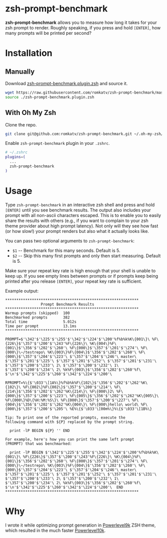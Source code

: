# zsh-prompt-benchmark
**zsh-prompt-benchmark** allows you to measure how long it takes for your zsh
prompt to render. Roughly speaking, if you press and hold `[ENTER]`, how many
prompts will be printed per second?

# Installation

## Manually

Download
[zsh-prompt-benchmark.plugin.zsh](https://github.com/romkatv/zsh-prompt-benchmark/blob/master/zsh-prompt-benchmark.plugin.zsh)
and source it.

```zsh
wget https://raw.githubusercontent.com/romkatv/zsh-prompt-benchmark/master/zsh-prompt-benchmark.plugin.zsh
source ./zsh-prompt-benchmark.plugin.zsh
```

## With Oh My Zsh

Clone the repo.

```zsh
git clone git@github.com:romkatv/zsh-prompt-benchmark.git ~/.oh-my-zsh/custom/plugins/zsh-prompt-benchmark
```

Enable `zsh-prompt-benchmark` plugin in your `.zshrc`.

```zsh
# ~/.zshrc
plugins=(
  ...
  zsh-prompt-benchmark
)
```

# Usage

Type `zsh-prompt-benchmark` in an interactive zsh shell and press and hold
`[ENTER]` until you see benchmark results. The output also includes your prompt with
all non-ascii characters escaped. This is to enable you to easily share the results
with others (e.g., if you want to complain to your zsh theme provider about
high prompt latency). Not only will they see how fast (or how slow!) your prompt
renders but also what it actually looks like.

You can pass two optional arguments to `zsh-prompt-benchmark`:

  * `$1` -- Benchmark for this many seconds. Default is 5.
  * `$2` -- Skip this many first prompts and only then start measuring. Default is 5.

Make sure your repeat key rate is high enough that your shell is unable to keep up. If
you see empty lines between prompts or if prompts keep being printed after you release
`[ENTER]`, your repeat key rate is sufficient.

Example output:

```
************************************************************
                Prompt Benchmark Results                    
************************************************************
Warmup prompts (skipped)  100
Benchmarked prompts       382
Total time                5.012s
Time per prompt           13.1ms
************************************************************

PROMPT=$'\342'$'\225'$'\255'$'\342'$'\224'$'\200'%f%b%k%K\{001\}\ %F\{226\}$'\357'$'\200'$'\243'%F\{226\}\ %K\{004\}%F\{001\}$'\356'$'\202'$'\260'\ %F\{000\}$'\357'$'\201'$'\274'\ %F\{000\}\~/testrepo\ %K\{003\}%F\{004\}$'\356'$'\202'$'\260'\ %F\{000\}$'\357'$'\204'$'\223'\ $'\357'$'\204'$'\246'\ master\ $'\357'$'\201'$'\225'\ $'\357'$'\201'$'\252'\ $'\357'$'\201'$'\231'\ $'\357'$'\200'$'\233'\ 2\ $'\357'$'\200'$'\232'\ 1\ $'\357'$'\200'$'\234'\ 2\ %k%F\{003\}$'\356'$'\202'$'\260'%f\ $'\n'$'\342'$'\225'$'\260'$'\342'$'\224'$'\200'\ 

RPROMPT=%\{$'\033'\[1A%\}%f%b%k%F\{102\}$'\356'$'\202'$'\262'%K\{102\}\ %F\{002\}%F\{002\}$'\357'$'\200'$'\214'\ %F\{214\}$'\356'$'\202'$'\262'%K\{214\}\ %F\{000\}2\ %F\{000\}$'\357'$'\200'$'\223'\ %F\{005\}$'\356'$'\202'$'\262'%K\{005\}\ %F\{000\}%D\{%H:%M:%S\}\ %F\{000\}$'\357'$'\200'$'\227'\ %F\{004\}$'\356'$'\202'$'\262'%K\{004\}\ %F\{000\}hello\ world\ %F\{000\}$'\357'$'\200'$'\205'\ %E%\{$'\033'\[00m%\}%\{$'\033'\[1B%\}

Tip: To print one of the reported prompts, execute the
following command with ${P} replaced by the prompt string.

  print -lP BEGIN ${P} '' END

For example, here's how you can print the same left prompt
(PROMPT) that was benchmarked:

  print -lP BEGIN $'\342'$'\225'$'\255'$'\342'$'\224'$'\200'%f%b%k%K\{001\}\ %F\{226\}$'\357'$'\200'$'\243'%F\{226\}\ %K\{004\}%F\{001\}$'\356'$'\202'$'\260'\ %F\{000\}$'\357'$'\201'$'\274'\ %F\{000\}\~/testrepo\ %K\{003\}%F\{004\}$'\356'$'\202'$'\260'\ %F\{000\}$'\357'$'\204'$'\223'\ $'\357'$'\204'$'\246'\ master\ $'\357'$'\201'$'\225'\ $'\357'$'\201'$'\252'\ $'\357'$'\201'$'\231'\ $'\357'$'\200'$'\233'\ 2\ $'\357'$'\200'$'\232'\ 1\ $'\357'$'\200'$'\234'\ 2\ %k%F\{003\}$'\356'$'\202'$'\260'%f\ $'\n'$'\342'$'\225'$'\260'$'\342'$'\224'$'\200'\  END
************************************************************
```

# Why

I wrote it while optimizing prompt generation in
[Powerlevel9k](https://github.com/bhilburn/powerlevel9k) ZSH theme, which resulted in
the much faster [Powerlevel10k](https://github.com/romkatv/powerlevel10k).
